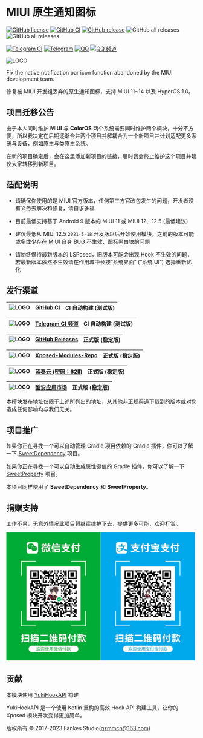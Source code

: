 # MIUI 原生通知图标

[![GitHub license](https://img.shields.io/github/license/fankes/MIUINativeNotifyIcon?color=blue)](https://github.com/fankes/MIUINativeNotifyIcon/blob/master/LICENSE)
[![GitHub CI](https://img.shields.io/github/actions/workflow/status/fankes/MIUINativeNotifyIcon/commit_ci.yml?label=CI%20builds)](https://github.com/fankes/MIUINativeNotifyIcon/actions/workflows/commit_ci.yml)
[![GitHub release](https://img.shields.io/github/v/release/fankes/MIUINativeNotifyIcon?display_name=release&logo=github&color=green)](https://github.com/fankes/MIUINativeNotifyIcon/releases)
![GitHub all releases](https://img.shields.io/github/downloads/fankes/MIUINativeNotifyIcon/total?label=downloads)
![GitHub all releases](https://img.shields.io/github/downloads/Xposed-Modules-Repo/com.fankes.miui.notify/total?label=LSPosed%20downloads&labelColor=F48FB1)

[![Telegram CI](https://img.shields.io/badge/CI%20builds-Telegram-blue.svg?logo=telegram)](https://t.me/MIUINativeNotifyIcon_CI)
[![Telegram](https://img.shields.io/badge/discussion-Telegram-blue.svg?logo=telegram)](https://t.me/XiaofangInternet)
[![QQ](https://img.shields.io/badge/discussion-QQ-blue.svg?logo=tencent-qq&logoColor=red)](https://qm.qq.com/cgi-bin/qm/qr?k=dp2h5YhWiga9WWb_Oh7kSHmx01X8I8ii&jump_from=webapi&authKey=Za5CaFP0lk7+Zgsk2KpoBD7sSaYbeXbsDgFjiWelOeH4VSionpxFJ7V0qQBSqvFM)
[![QQ 频道](https://img.shields.io/badge/discussion-QQ%20频道-blue.svg?logo=tencent-qq&logoColor=red)](https://pd.qq.com/s/44gcy28h)

<img src="https://github.com/fankes/MIUINativeNotifyIcon/blob/master/img-src/icon.png?raw=true" width = "100" height = "100" alt="LOGO"/>

Fix the native notification bar icon function abandoned by the MIUI development team.

修复被 MIUI 开发组丢弃的原生通知图标，支持 MIUI 11~14 以及 HyperOS 1.0。

## 项目迁移公告

由于本人同时维护 **MIUI** 与 **ColorOS** 两个系统需要同时维护两个模块，十分不方便，所以我决定在后期逐渐合并两个项目并解耦合为一个新项目并计划适配更多系统与设备，例如原生与类原生系统。

在新的项目确定后，会在这里添加新项目的链接，届时我会终止维护这个项目并建议大家转移到新项目。

## 适配说明

- 请确保你使用的是 MIUI 官方版本，任何第三方官改包发生的问题，开发者没有义务去解决和修复，请自求多福

- 目前最低支持基于 Android 9 版本的 MIUI 11 或 MIUI 12、12.5 (最低建议)

- 建议最低从 MIUI 12.5 `2021-5-18` 开发版以后开始使用模块，之前的版本可能或多或少存在 MIUI 自身 BUG 不生效、图标黑白块的问题

- 请始终保持最新版本的 LSPosed，旧版本可能会出现 Hook 不生效的问题，若最新版本依然不生效请在作用域中长按“系统界面” (“系统 UI”) 选择重新优化

## 发行渠道

| <img src="https://avatars.githubusercontent.com/in/15368?s=64&v=4" width = "30" height = "30" alt="LOGO"/> | [GitHub CI](https://github.com/fankes/MIUINativeNotifyIcon/actions/workflows/commit_ci.yml) | CI 自动构建 (测试版) |
|------------------------------------------------------------------------------------------------------------|---------------------------------------------------------------------------------------------|---------------|

| <img src="https://github.com/peter-iakovlev/Telegram/blob/public/Icon.png?raw=true" width = "30" height = "30" alt="LOGO"/> | [Telegram CI 频道](https://t.me/MIUINativeNotifyIcon_CI) | CI 自动构建 (测试版) |
|-----------------------------------------------------------------------------------------------------------------------------|--------------------------------------------------------|---------------|

| <img src="https://avatars.githubusercontent.com/in/15368?s=64&v=4" width = "30" height = "30" alt="LOGO"/> | [GitHub Releases](https://github.com/fankes/MIUINativeNotifyIcon/releases) | 正式版 (稳定版) |
|------------------------------------------------------------------------------------------------------------|----------------------------------------------------------------------------|-----------|

| <img src="https://avatars.githubusercontent.com/u/78217009?s=200&v=4?raw=true" width = "30" height = "30" alt="LOGO"/> | [Xposed-Modules-Repo](https://github.com/Xposed-Modules-Repo/com.fankes.miui.notify/releases) | 正式版 (稳定版) |
|------------------------------------------------------------------------------------------------------------------------|-----------------------------------------------------------------------------------------------|-----------|

| <img src="https://cdn-icons-png.flaticon.com/128/1163/1163624.png" width = "30" height = "30" alt="LOGO"/> | [蓝奏云 **(密码：62ll)**](https://fankes.lanzouy.com/b030o2e8h) | 正式版 (稳定版) |
|------------------------------------------------------------------------------------------------------------|-----------------------------------------------------------|-----------|

| <img src="https://static.coolapk.com/static/web/v8/images/header-logo.png" width = "30" height = "30" alt="LOGO"/> | [酷安应用市场](https://www.coolapk.com/apk/com.fankes.miui.notify) | 正式版 (稳定版) |
|--------------------------------------------------------------------------------------------------------------|--------------------------------------------------------------|-----------|

本模块发布地址仅限于上述所列出的地址，从其他非正规渠道下载到的版本或对您造成任何影响均与我们无关。

## 项目推广

如果你正在寻找一个可以自动管理 Gradle 项目依赖的 Gradle 插件，你可以了解一下 [SweetDependency](https://github.com/HighCapable/SweetDependency) 项目。

如果你正在寻找一个可以自动生成属性键值的 Gradle 插件，你可以了解一下 [SweetProperty](https://github.com/HighCapable/SweetProperty) 项目。

本项目同样使用了 **SweetDependency** 和 **SweetProperty**。

## 捐赠支持

工作不易，无意外情况此项目将继续维护下去，提供更多可能，欢迎打赏。

<img src="https://github.com/fankes/fankes/blob/main/img-src/payment_code.jpg?raw=true" width = "500" alt="Payment Code"/>

## 贡献

本模块使用 [YukiHookAPI](https://github.com/HighCapable/YukiHookAPI) 构建

YukiHookAPI 是一个使用 Kotlin 重构的高效 Hook API 构建工具，让你的 Xposed 模块开发变得更加简单。

版权所有 © 2017-2023 Fankes Studio(qzmmcn@163.com)
